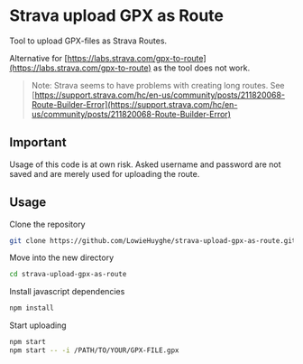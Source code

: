 # Strava upload GPX as Route

Tool to upload GPX-files as Strava Routes.

Alternative for
[https://labs.strava.com/gpx-to-route](https://labs.strava.com/gpx-to-route)
as the tool does not work.

> Note: Strava seems to have problems with creating long routes. See
[https://support.strava.com/hc/en-us/community/posts/211820068-Route-Builder-Error](https://support.strava.com/hc/en-us/community/posts/211820068-Route-Builder-Error)


## Important

Usage of this code is at own risk. Asked username and password are
not saved and are merely used for uploading the route.


## Usage

Clone the repository
```bash
git clone https://github.com/LowieHuyghe/strava-upload-gpx-as-route.git
```

Move into the new directory
```bash
cd strava-upload-gpx-as-route
```

Install javascript dependencies
```bash
npm install
```

Start uploading
```bash
npm start
npm start -- -i /PATH/TO/YOUR/GPX-FILE.gpx
```

